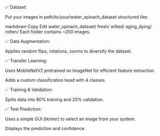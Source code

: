 ✅ Dataset:

Put your images in path/to/your/water_spinach_dataset structured like:

markdown
Copy
Edit
water_spinach_dataset/
    fresh/
    wilted/
    aging_dying/
    rotten/
Each folder contains ~200 images.

✅ Data Augmentation:

Applies random flips, rotations, zooms to diversify the dataset.

✅ Transfer Learning:

Uses MobileNetV2 pretrained on ImageNet for efficient feature extraction.

Adds a custom classification head with 4 classes.

✅ Training & Validation:

Splits data into 80% training and 20% validation.

✅ Test Prediction:

Uses a simple GUI (tkinter) to select an image from your system.

Displays the prediction and confidence.